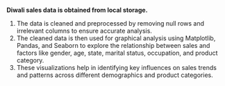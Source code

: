 **Diwali sales data is obtained from local storage.**<br/>
1. The data is cleaned and preprocessed by removing null rows and irrelevant columns to ensure accurate analysis.<br/>
2. The cleaned data is then used for graphical analysis using Matplotlib, Pandas, and Seaborn to explore the relationship between sales and factors like gender, age, state, marital status, occupation, and product category.<br/>
3.  These visualizations help in identifying key influences on sales trends and patterns across different demographics and product categories.<br/>
